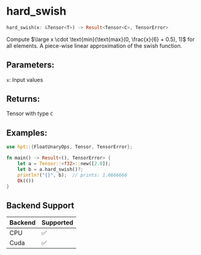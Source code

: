 # hard_swish
```rust
hard_swish(x: &Tensor<T>) -> Result<Tensor<C>, TensorError>
```
Compute $\large x \cdot \text{min}(\text{max}(0, \frac{x}{6} + 0.5), 1)$ for all elements. A piece-wise linear approximation of the swish function.

## Parameters:
`x`: Input values

## Returns:
Tensor with type `C`

## Examples:
```rust
use hpt::{FloatUnaryOps, Tensor, TensorError};

fn main() -> Result<(), TensorError> {
    let a = Tensor::<f32>::new([2.0]);
    let b = a.hard_swish()?;
    println!("{}", b);  // prints: 1.6666666
    Ok(())
}
```
## Backend Support
| Backend | Supported |
|---------|-----------|
| CPU     | ✅         |
| Cuda    | ✅        |